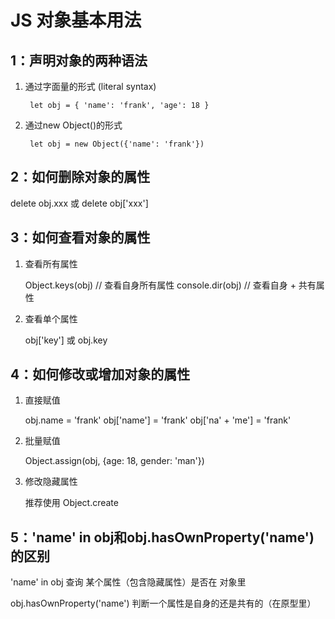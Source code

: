 # JS 对象基本用法

## 1：声明对象的两种语法

1. 通过字面量的形式 (literal syntax)
   
        let obj = { 'name': 'frank', 'age': 18 }

2. 通过new Object()的形式 

        let obj = new Object({'name': 'frank'})

## 2：如何删除对象的属性

delete obj.xxx 或 delete obj['xxx']

## 3：如何查看对象的属性

1. 查看所有属性

    Object.keys(obj) // 查看自身所有属性
    console.dir(obj) // 查看自身 + 共有属性

2. 查看单个属性

    obj['key']
    或
    obj.key

## 4：如何修改或增加对象的属性

1. 直接赋值

    obj.name = 'frank'
    obj['name'] = 'frank'
    obj['na' + 'me'] = 'frank'

2. 批量赋值

    Object.assign(obj, {age: 18, gender: 'man'})

3. 修改隐藏属性

    推荐使用 Object.create

## 5：'name' in obj和obj.hasOwnProperty('name') 的区别

'name' in obj 查询 某个属性（包含隐藏属性）是否在 对象里

obj.hasOwnProperty('name') 判断一个属性是自身的还是共有的（在原型里）

